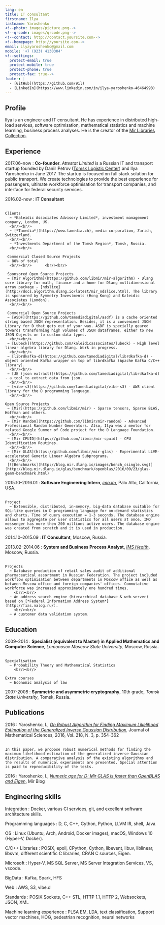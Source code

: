 ```yaml
---
lang: en
title: IT consultant
firstname: Ilya
lastname: Yaroshenko
<!--photo: images/picture.png-->
<!--qrcode: images/qrcode.png-->
<!--contact: http://contact.yoursite.com-->
<!--homepage: http://yoursite.com-->
email: ilyayaroshenko@gmail.com
mobile: '+7 (923) 4130304'
<!--settings:
  protect-email: true
  protect-mobile: true
  protect-phone: true
  protect-fax: true-->
footer: |
  - [GitHub](https://github.com/9il)
  - [LinkedIn](https://www.linkedin.com/in/ilya-yaroshenko-46464993)
---
```


Profile
-------

Ilya is an engineer and IT consultant. He has experience in distributed high-load services, software optimisation, mathematical statistics and machine learning, business process analyses. He is the creator of the [Mir Libraries Collection](https://github.com/libmir). 

Experience
----------

2017.06-now
:     **Co-founder**. *Attestat Limited* is a Russian IT and transport startup founded by Daniil Petrov ([Tomsk Logistic Center](http://logisticenter.ru/)) and Ilya Yaroshenko in June 2017. The startup is focused on full stack solution for public transport. We create technologies to provide the best experience for passengers, ultimate workforce optimisation for transport companies, and interface for federal security services.

2016.02-now
:    **IT Consultant**
		<br/><br/>

    Clients
      ~ *Kaleidic Associates Advisory Limited*, investment management company, London, UK.
      <br/><br/>
      ~ [*Tamedia*](https://www.tamedia.ch), media corporation, Zurich, Switzerland.
      <br/><br/>
      ~ *Investments Department of the Tomsk Region*, Tomsk, Russia.
      <br/><br/>

     Commercial Closed Source Projects
     ~ 80% of total
      <br/><br/>      <br/><br/>

     Sponsored Open Source Projects
     ~ [Mir Algorithm](https://github.com/libmir/mir-algorithm) - Dlang core library for math, finance and a home for Dlang multidimensional array package - [ndslice](http://docs.algorithm.dlang.io/latest/mir_ndslice.html). The library is sponsored by Symmetry Investments (Hong Kong) and Kaleidic Associates (London).   
      <br/><br/>

     Commercial Open Source Projects
     ~ [ASDF](https://github.com/tamediadigital/asdf) is a cache oriented string based JSON representation. Besides, it is a convenient JSON Library for D that gets out of your way. ASDF is specially geared towards transforming high volumes of JSON dataframes, either to new JSON Objects or to custom data types.
      <br/><br/>
     ~ [Lubeck](https://github.com/kaleidicassociates/lubeck) - High level linear algebra library for Dlang. Work in progress. 
      <br/><br/>
     ~ [librdkafka-d](https://github.com/tamediadigital/librdkafka-d) - object oriented Kafka wrapper on top of librdkafka (Apache Kafka C/C++ library). 
      <br/><br/>
     ~ [JE (json extract)](https://github.com/tamediadigital/librdkafka-d) - a tool to extract data from json. 
      <br/><br/>
     ~ [vibe-s3](https://github.com/tamediadigital/vibe-s3) - AWS client library for the D programming language. 
      <br/><br/>

    Open Source Projects
     ~ [Mir](https://github.com/libmir/mir) - Sparse tensors, Sparse BLAS, Hoffman and others.
      <br/><br/>
     ~ [Mir Random](https://github.com/libmir/mir-random) - Advanced Professional Random Number Generators. Also, Ilya was a mentor for related Google Summer of Code project for the D Language Foundation.
      <br/><br/>
     ~ [Mir CPUID](https://github.com/libmir/mir-cpuid) - CPU Identification Routines.
      <br/><br/>
     ~ [Mir GLAS](https://github.com/libmir/mir-glas) - Experimental LLVM-accelerated Generic Linear Algebra Subprograms.
      <br/><br/>     
     [![Benchmarks](http://blog.mir.dlang.io/images/bench_csingle.svg)](http://blog.mir.dlang.io/glas/benchmark/openblas/2016/09/23/glas-gemm-benchmark.html)

2015.10–2016.01
:    **Software Engineering Intern**, [*imo.im*](https://imo.im), Palo Alto, California, USA.
		<br/><br/>

    Project
      ~ Extensible, distributed, in-memory, big-data database suitable for SQL-like queries in D programming language for on-demand statistics and charts. Time of query execution = 1-3 seconds. The database engine allows to aggregate per user statistics for all users at once. IMO messenger has more then 200 millions active users. The database engine was created from scratch and it is used in production.

2014.10–2015.09
:    **IT Consultant**, Moscow, Russia.

2013.02–2014.06
:    **System and Business Process Analyst**, [*IMS Health*](http://www.imshealth.com/), Moscow, Russia.
		<br/><br/>

    Projects
      ~ Database production of retail sales audit of additional pharmaceutical assortment in Russian Federation. The project included workflow optimisation between departments in Moscow office as well as between Moscow office and foreign companies' offices. Commutative workforce was increased approximately one hundred times.
		<br/><br/>
      ~ An address search engine (hierarchical database & web-server) based on [*Federal Information Address System*](http://fias.nalog.ru/).
		<br/><br/>
      ~ A customer data validation system. 

Education
---------

2009–2014 
:    **Specialist (equivalent to Master) in Applied Mathematics and Computer Science**, *Lomonosov Moscow State University*, Moscow, Russia.
		<br/><br/>

    Specialisation
      ~ Probability Theory and Mathematical Statistics
		<br/><br/>

    Extra courses
      ~ Economic analysis of law

2007-2008
:    **Symmetric and asymmetric cryptography**, 10th grade, *Tomsk State University*, Tomsk, Russia.

Publications
-----------------

2016 
:    Yaroshenko, I., [*On Robust Algorithm for Finding Maximum Likelihood Estimation of the Generalized Inverse Gaussian Distribution*](https://link.springer.com/article/10.1007%2Fs10958-016-3035-3), Journal of Mathematical Sciences, 2016, Vol. 218, N. 3, p. 354-362 
		<br/><br/>

	In this paper, we propose robust numerical methods for finding the maximum likelihood estimation of the generalized inverse Gaussian distribution. A comparative analysis of the existing algorithms and the results of numerical experiments are presented. Special attention is paid to reproducibility of the tests.

2016
:    Yaroshenko, I., [*Numeric age for D: Mir GLAS is faster than OpenBLAS and Eigen*](http://blog.mir.dlang.io/glas/benchmark/openblas/2016/09/23/glas-gemm-benchmark.html), Mir Blog

Engineering skills 
------------------

Integration
:     Docker, various CI services, git, and excellent software architecture skills.

Programming languages
:    D, C, C++, Cython, Python, LLVM IR, shell, Java. 

OS
:     Linux (Ubuntu, Arch, Android, Docker images), macOS, Windows 10 (Hyper-V, Docker).

C/C++ Libraries
:    POSIX, epoll, CPython, Cython, libevent, libuv, liblinear, libsvm, different scientific C libraries, CRAN C sources, Eigen.

Microsoft
:    Hyper-V, MS SQL Server, MS Server Integration Services, VS, vscode.

BigData
:     Kafka, Spark, HFS

Web
:     AWS, S3, vibe.d

Standards
:     POSIX Sockets, C++ STL, HTTP 1.1, HTTP 2, Websockets, JSON, XML

Machine learning experience
:     PLSA EM, LDA, text classification, Support vector machines, HOG, pedestrian recognition, neural networks


